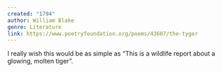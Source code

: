 ```yaml
---
created: "1794"
author: William Blake
genre: Literature
link: https://www.poetryfoundation.org/poems/43687/the-tyger
---
```


I really wish this would be as simple as “This is a wildlife report about a glowing, molten tiger”.